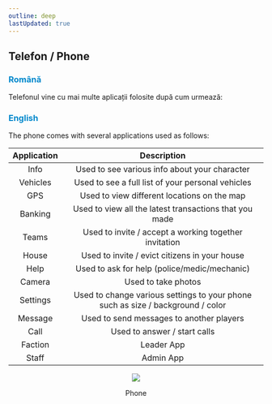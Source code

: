 ```yaml
---
outline: deep
lastUpdated: true
---
```


## Telefon / Phone

### <span style="color: #0088CC">Română</span>

Telefonul vine cu mai multe aplicații folosite după cum urmează:

### <span style="color: #0088CC">English</span>

The phone comes with several applications used as follows:

|Application|Description|
|:---:|:---:|
|Info|Used to see various info about your character|
|Vehicles|Used to see a full list of your personal vehicles|
|GPS|Used to view different locations on the map|
|Banking|Used to view all the latest transactions that you made|
|Teams|Used to invite / accept a working together invitation|
|House|Used to invite / evict citizens in your house|
|Help|Used to ask for help (police/medic/mechanic)|
|Camera|Used to take photos|
|Settings|Used to change various settings to your phone such as size / background / color|
|Message|Used to send messages to another players|
|Call|Used to answer / start calls|
|Faction|Leader App|
|Staff|Admin App|

<p align="center"><img src="https://i.imgur.com/26NQ8vJ.png"/></p>
<p style="text-align: center">Phone</p>